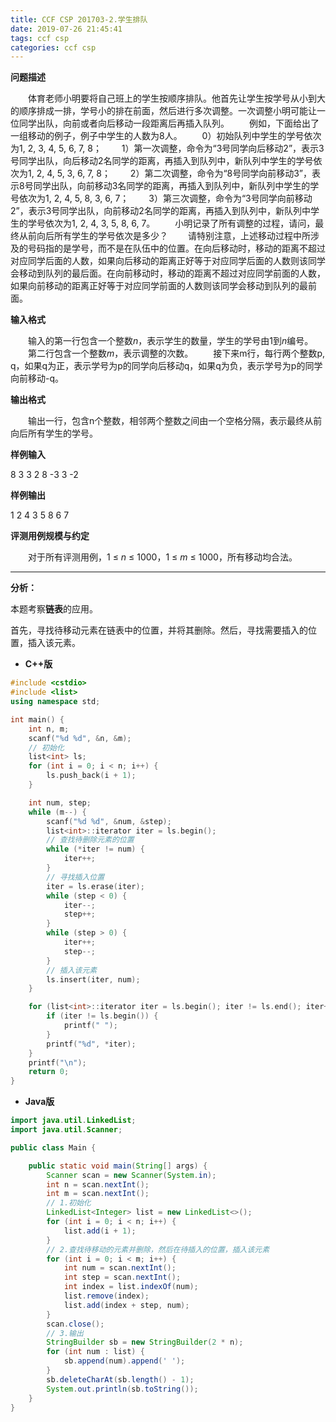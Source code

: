 ```yaml
---
title: CCF CSP 201703-2.学生排队
date: 2019-07-26 21:45:41
tags: ccf csp
categories: ccf csp
---
```


**问题描述**

　　体育老师小明要将自己班上的学生按顺序排队。他首先让学生按学号从小到大的顺序排成一排，学号小的排在前面，然后进行多次调整。一次调整小明可能让一位同学出队，向前或者向后移动一段距离后再插入队列。
　　例如，下面给出了一组移动的例子，例子中学生的人数为8人。
　　0）初始队列中学生的学号依次为1, 2, 3, 4, 5, 6, 7, 8；
　　1）第一次调整，命令为“3号同学向后移动2”，表示3号同学出队，向后移动2名同学的距离，再插入到队列中，新队列中学生的学号依次为1, 2, 4, 5, 3, 6, 7, 8；
　　2）第二次调整，命令为“8号同学向前移动3”，表示8号同学出队，向前移动3名同学的距离，再插入到队列中，新队列中学生的学号依次为1, 2, 4, 5, 8, 3, 6, 7；
　　3）第三次调整，命令为“3号同学向前移动2”，表示3号同学出队，向前移动2名同学的距离，再插入到队列中，新队列中学生的学号依次为1, 2, 4, 3, 5, 8, 6, 7。
　　小明记录了所有调整的过程，请问，最终从前向后所有学生的学号依次是多少？
　　请特别注意，上述移动过程中所涉及的号码指的是学号，而不是在队伍中的位置。在向后移动时，移动的距离不超过对应同学后面的人数，如果向后移动的距离正好等于对应同学后面的人数则该同学会移动到队列的最后面。在向前移动时，移动的距离不超过对应同学前面的人数，如果向前移动的距离正好等于对应同学前面的人数则该同学会移动到队列的最前面。

<!--more-->

**输入格式**

　　输入的第一行包含一个整数*n*，表示学生的数量，学生的学号由1到*n*编号。
　　第二行包含一个整数*m*，表示调整的次数。
　　接下来m行，每行两个整数p, q，如果q为正，表示学号为p的同学向后移动q，如果q为负，表示学号为p的同学向前移动-q。

**输出格式**

　　输出一行，包含n个整数，相邻两个整数之间由一个空格分隔，表示最终从前向后所有学生的学号。

**样例输入**

8
3
3 2
8 -3
3 -2

**样例输出**

1 2 4 3 5 8 6 7

**评测用例规模与约定**

　　对于所有评测用例，1 ≤ *n* ≤ 1000，1 ≤ *m* ≤ 1000，所有移动均合法。

<hr>

**分析：**

本题考察**链表**的应用。

首先，寻找待移动元素在链表中的位置，并将其删除。然后，寻找需要插入的位置，插入该元素。

* <strong id="cpp">C++版</strong>

```c++
#include <cstdio>
#include <list>
using namespace std;

int main() {
	int n, m;
	scanf("%d %d", &n, &m);
	// 初始化
	list<int> ls;
	for (int i = 0; i < n; i++) {
		ls.push_back(i + 1);
	}

	int num, step;
	while (m--) {
		scanf("%d %d", &num, &step);
		list<int>::iterator iter = ls.begin();
		// 查找待删除元素的位置
		while (*iter != num) {
			iter++;
		}
		// 寻找插入位置
		iter = ls.erase(iter);
		while (step < 0) {
			iter--;
			step++;
		}
		while (step > 0) {
			iter++;
			step--;
		}
		// 插入该元素
		ls.insert(iter, num);
	}

	for (list<int>::iterator iter = ls.begin(); iter != ls.end(); iter++) {
		if (iter != ls.begin()) {
			printf(" ");
		}
		printf("%d", *iter);
	}
	printf("\n");
	return 0;
}
```

* <strong id="java">Java版</strong>

```java
import java.util.LinkedList;
import java.util.Scanner;

public class Main {

	public static void main(String[] args) {
		Scanner scan = new Scanner(System.in);
		int n = scan.nextInt();
		int m = scan.nextInt();
		// 1.初始化
		LinkedList<Integer> list = new LinkedList<>();
		for (int i = 0; i < n; i++) {
			list.add(i + 1);
		}
		// 2.查找待移动的元素并删除，然后在待插入的位置，插入该元素
		for (int i = 0; i < m; i++) {
			int num = scan.nextInt();
			int step = scan.nextInt();
			int index = list.indexOf(num);
			list.remove(index);
			list.add(index + step, num);
		}
		scan.close();
		// 3.输出
		StringBuilder sb = new StringBuilder(2 * n);
		for (int num : list) {
			sb.append(num).append(' ');
		}
		sb.deleteCharAt(sb.length() - 1);
		System.out.println(sb.toString());
	}
}
```

